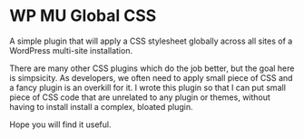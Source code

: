 # WP MU Global CSS 
A simple plugin that will apply a CSS stylesheet globally across all sites of a WordPress multi-site installation. 

There are many other CSS plugins which do the job better, but the goal here is simpsicity. As developers, we often need to apply small piece of CSS and a fancy plugin is an overkill for it. I wrote this plugin so that I can put small piece of CSS code that are unrelated to any plugin or themes, without having to install install a complex, bloated plugin. 

Hope you will find it useful. 

